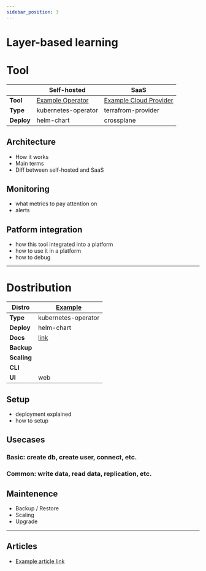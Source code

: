 ```yaml
---
sidebar_position: 3
---
```


# Layer-based learning

# Tool

||Self-hosted|SaaS|
|-|-|-|
|**Tool**|[Example Operator](#)|[Example Cloud Provider](#)|
|**Type**|kubernetes-operator|terrafrom-provider|
|**Deploy**|helm-chart|crossplane|

## Architecture

- How it works
- Main terms
- Diff between self-hosted and SaaS

## Monitoring

- what metrics to pay attention on
- alerts

## Patform integration

- how this tool integrated into a platform
- how to use it in a platform
- how to debug

---

# Dostribution

|**Distro**|[Example](#)|
|-|-|
|**Type**|kubernetes-operator|
|**Deploy**|helm-chart|
|**Docs**|[link](#)|
|**Backup**||
|**Scaling**||
|**CLI**||
|**UI**|web|

## Setup

- deployment explained
- how to setup

## Usecases

### Basic: create db, create user, connect, etc.
### Common: write data, read data, replication, etc.

## Maintenence

- Backup / Restore
- Scaling
- Upgrade

---

## Articles

* [Example article link](#)

